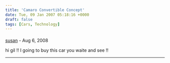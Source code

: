 ```yaml
---
title: 'Camaro Convertible Concept'
date: Tue, 09 Jan 2007 05:18:16 +0000
draft: false
tags: [Cars, Technology]
---
```



#### 
[susan]( "susanqq@msn.com") - <time datetime="2008-08-30 00:42:10">Aug 6, 2008</time>

hi gil !! I going to buy this car you waite and see !!
<hr />
